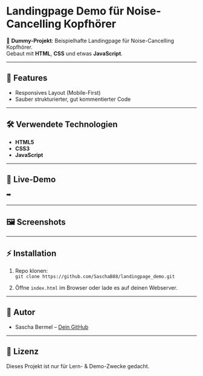 # Landingpage Demo für Noise-Cancelling Kopfhörer

🚧 **Dummy-Projekt**: Beispielhafte Landingpage für Noise-Cancelling Kopfhörer.  
Gebaut mit **HTML**, **CSS** und etwas **JavaScript**.

---

## 📌 Features

- Responsives Layout (Mobile-First)
- Sauber strukturierter, gut kommentierter Code

---

## 🛠️ Verwendete Technologien

- **HTML5**
- **CSS3**
- **JavaScript**

---

## 🚀 Live-Demo

➡️ 

---

## 🖼️ Screenshots



---

## ⚡ Installation

1. Repo klonen:  
   `git clone https://github.com/SaschaB88/landingpage_demo.git`

2. Öffne `index.html` im Browser oder lade es auf deinen Webserver.

---

## 👤 Autor

- Sascha Bermel – [Dein GitHub](https://github.com/Saschab88)

---

## 📄 Lizenz

Dieses Projekt ist nur für Lern- & Demo-Zwecke gedacht.
